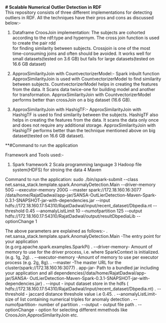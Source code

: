 **# Scalable Numerical Outlier Detection in RDF**  
This repository consists of three different implementations for detecting outliers in RDF. All the techniques have their pros and cons as discussed below:-  

1. Dataframe CroosJoin implementation:
   The subjects are cohorted according to the rdf:type and hypernym. The cross join function is used to create the pair rdd   
   for finding similarity between subjects. Crossjoin is one of the most time-consuming joins and often should be avoided. It 
   works well for small datasets(tested on 3.6 GB) but fails for large datasets(tested on 16.6 GB dataset)
   
2. ApproxSimilarityJoin with CountvectorizerModel:-
   Spark inbuilt function ApproxSimilarityJoin is used with CountvectorizerModel to find similarity between subjects.
   CountvectorizerModel helps in creating the features from the data. It Scans data twice-one for building 
   model and another for transformation. ApproxSimilarityJoin with CountvectorizerModel performs better than crossJoin on a 
   big dataset (16.6 GB).
   
3. ApproxSimilarityJoin with HashigTF:-
   ApproxSimilarityJoin with HashigTF is used to find similarity between the subjects. HashigTF also helps in creating the 
   features from the data. It scans the data only once and does not require any additional storage. ApproxSimilarityJoin with
   HashigTF performs better than the technique mentioned above on big dataset(tested on 16.6 GB dataset). 
   
  **#Command to run the application  
  
  Framework and Tools used:-
  1. Spark framework
  2  Scala programming language
  3  Hadoop file system(HDFS) for stroing the data
  4  Maven
  
  Command to run the application:
sudo ./bin/spark-submit --class net.sansa_stack.template.spark.AnomalyDetection.Main --driver-memory 50G --executor-memory 200G --master spark://172.18.160.16:3077 /data/home/RajatDadwal/app-jar/SANSA-OutLierDetection-Maven-Spark-0.3.1-SNAPSHOT-jar-with-dependencies.jar --input hdfs://172.18.160.17:54310/RajatDadwal/input/recent_dataset/Dbpedia.nt --threshold 0.45 --anomalyListLimit 10 --numofpartition 125 --output hdfs://172.18.160.17:54310/RajatDadwal/output/resultDbpediaLib --optionChange 1
 
 The above parameters are explained as follows:-
 . net.sansa_stack.template.spark.AnomalyDetection.Main -The entry point for your application  
    (e.g.org.apache.spark.examples.SparkPi)
 . --driver-memory- Amount of memory to use for the driver process, i.e. where SparkContext is initialized. (e.g. 1g, 
     2g). 
 . --executor-memory -Amount of memory to use per executor process (e.g. 2g, 8g).
 . --master  -The master URL for the cluster(spark://172.18.160.16:3077) 
 .  app-jar- Path to a bundled jar including your application and all dependencies(/data/home/RajatDadwal/app-jar/SANSA-
     OutLierDetection-Maven-Spark-0.3.1-SNAPSHOT-jar-with-dependencies.jar)
 . --input - input dataset store in the hdfs ( hdfs://172.18.160.17:54310/RajatDadwal/input/recent_dataset/Dbpedia.nt)
 . --threshold - jaccard distance threshole value i.e 0.45. 
 . --anomalyListLimit- size of list containing numerical triples for anomaly detection
 . --numofpartition- number of partition 
 . --output - output file path
 . --optionChange - option for selecting different mmethods like CroosJoin,ApproxSimilarityJoin etc.
 
 
 
  
